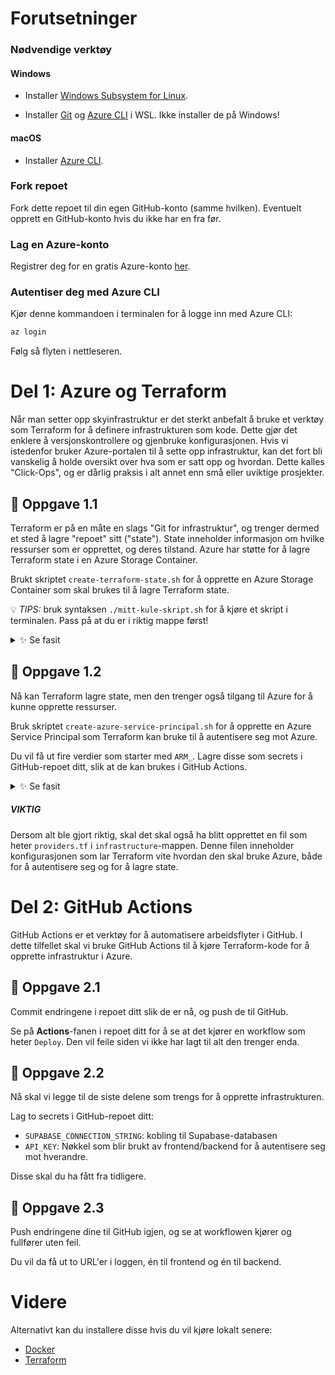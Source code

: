# Forutsetninger

### Nødvendige verktøy

#### Windows

- Installer [Windows Subsystem for Linux](https://docs.docker.com/desktop/features/wsl).

- Installer [Git](https://git-scm.com/downloads) og [Azure CLI](https://learn.microsoft.com/en-us/cli/azure/install-azure-cli-linux?view=azure-cli-latest&pivots=apt) i WSL.
  Ikke installer de på Windows!

#### macOS

- Installer [Azure CLI](https://learn.microsoft.com/en-us/cli/azure/install-azure-cli-macos?view=azure-cli-latest).

### Fork repoet

Fork dette repoet til din egen GitHub-konto (samme hvilken).
Eventuelt opprett en GitHub-konto hvis du ikke har en fra før.

### Lag en Azure-konto

Registrer deg for en gratis Azure-konto [her](https://azure.microsoft.com/free).

### Autentiser deg med Azure CLI

Kjør denne kommandoen i terminalen for å logge inn med Azure CLI:

```bash
az login
```

Følg så flyten i nettleseren.

# Del 1: Azure og Terraform

Når man setter opp skyinfrastruktur er det sterkt anbefalt å bruke et verktøy som Terraform for å
definere infrastrukturen som kode. Dette gjør det enklere å versjonskontrollere og gjenbruke konfigurasjonen.
Hvis vi istedenfor bruker Azure-portalen til å sette opp infrastruktur, kan det fort bli vanskelig å holde oversikt over hva som er satt opp og hvordan.
Dette kalles "Click-Ops", og er dårlig praksis i alt annet enn små eller uviktige prosjekter.

## 🔨 Oppgave 1.1

Terraform er på en måte en slags "Git for infrastruktur", og trenger dermed et sted å lagre "repoet" sitt ("state").
State inneholder informasjon om hvilke ressurser som er opprettet, og deres tilstand.
Azure har støtte for å lagre Terraform state i en Azure Storage Container.

Brukt skriptet `create-terraform-state.sh` for å opprette en Azure Storage Container som skal brukes til å lagre Terraform state.

💡 _TIPS:_ bruk syntaksen `./mitt-kule-skript.sh` for å kjøre et skript i terminalen. Pass på at du er i riktig mappe først!

<details>
  <summary>✨ Se fasit</summary>

```bash
cd infrastructure           # bytter mappe (trengs ikke hvis du allerede er der)
./create-terraform-state.sh # kjører skriptet
```

</details>

## 🔨 Oppgave 1.2

Nå kan Terraform lagre state, men den trenger også tilgang til Azure for å kunne opprette ressurser.

Bruk skriptet `create-azure-service-principal.sh` for å opprette en Azure Service Principal som Terraform kan bruke til å autentisere seg mot Azure.

Du vil få ut fire verdier som starter med `ARM_`.
Lagre disse som secrets i GitHub-repoet ditt, slik at de kan brukes i GitHub Actions.

<details>
  <summary>✨ Se fasit</summary>

```bash
cd infrastructure                   # bytter mappe (trengs ikke hvis du allerede er der)
./create-azure-service-principal.sh # kjører skriptet
```

Gå til **Settings** -> **Secrets and variables** -> **Actions** -> **New repository secret**.
Legg inn følgende secrets:

- `ARM_CLIENT_ID`
- `ARM_CLIENT_SECRET`
- `ARM_SUBSCRIPTION_ID`
- `ARM_TENANT_ID`

</details>

##### VIKTIG

Dersom alt ble gjort riktig, skal det skal også ha blitt opprettet en fil som heter `providers.tf` i `infrastructure`-mappen.
Denne filen inneholder konfigurasjonen som lar Terraform vite hvordan den skal bruke Azure, både for å autentisere seg og for å lagre state.

# Del 2: GitHub Actions

GitHub Actions er et verktøy for å automatisere arbeidsflyter i GitHub.
I dette tilfellet skal vi bruke GitHub Actions til å kjøre Terraform-kode for å opprette infrastruktur i Azure.

## 🔨 Oppgave 2.1

Commit endringene i repoet ditt slik de er nå, og push de til GitHub.

Se på **Actions**-fanen i repoet ditt for å se at det kjører en workflow som heter `Deploy`.
Den vil feile siden vi ikke har lagt til alt den trenger enda.

## 🔨 Oppgave 2.2

Nå skal vi legge til de siste delene som trengs for å opprette infrastrukturen.

Lag to secrets i GitHub-repoet ditt:

- `SUPABASE_CONNECTION_STRING`: kobling til Supabase-databasen
- `API_KEY`: Nøkkel som blir brukt av frontend/backend for å autentisere seg mot hverandre.

Disse skal du ha fått fra tidligere.

## 🔨 Oppgave 2.3

Push endringene dine til GitHub igjen, og se at workflowen kjører og fullfører uten feil.

Du vil da få ut to URL'er i loggen, én til frontend og én til backend.

# Videre

Alternativt kan du installere disse hvis du vil kjøre lokalt senere:

- [Docker](https://docs.docker.com/desktop/features/wsl)
- [Terraform](https://developer.hashicorp.com/terraform/install#linux)
